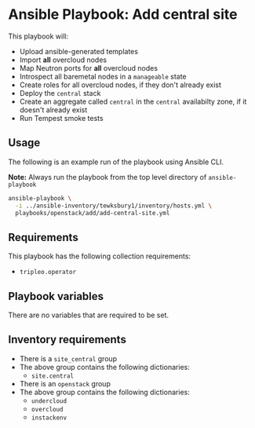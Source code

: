 # Ansible Playbook: Add central site

This playbook will:

- Upload ansible-generated templates
- Import **all** overcloud nodes
- Map Neutron ports for **all** overcloud nodes
- Introspect all baremetal nodes in a `manageable` state
- Create roles for all overcloud nodes, if they don't already exist
- Deploy the `central` stack
- Create an aggregate called `central` in the `central` availabilty zone, if it doesn't already exist
- Run Tempest smoke tests

## Usage

The following is an example run of the playbook using Ansible CLI.

**Note:** Always run the playbook from the top level directory of `ansible-playbook`

```sh
ansible-playbook \
  -i ../ansible-inventory/tewksbury1/inventory/hosts.yml \
  playbooks/openstack/add/add-central-site.yml
```

## Requirements

This playbook has the following collection requirements:

- `tripleo.operator`

## Playbook variables

There are no variables that are required to be set.

## Inventory requirements

- There is a `site_central` group
- The above group contains the following dictionaries:
  - `site.central`
- There is an `openstack` group
- The above group contains the following dictionaries:
  - `undercloud`
  - `overcloud`
  - `instackenv`
